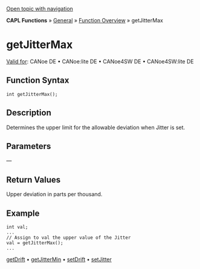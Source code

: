 [Open topic with navigation](../../../../../CANoeDEFamily.htm#Topics/CAPLFunctions/Other/Functions/CAPLfunctionGetJitterMax.md)

**CAPL Functions** » [General](../CAPLGeneralStartPage.md) » [Function Overview](../CAPLfunctionsGeneralOverview.md) » getJitterMax

# getJitterMax

[Valid for](../../../Shared/FeatureAvailability.md): CANoe DE • CANoe:lite DE • CANoe4SW DE • CANoe4SW:lite DE

## Function Syntax

```plaintext
int getJitterMax();
```

## Description

Determines the upper limit for the allowable deviation when Jitter is set.

## Parameters

—

## Return Values

Upper deviation in parts per thousand.

## Example

```plaintext
int val;
...
// Assign to val the upper value of the Jitter
val = getJitterMax();
...
```

[getDrift](CAPLfunctionGetDrift.md) • [getJitterMin](CAPLfunctionGetJitterMin.md) • [setDrift](CAPLfunctionSetDrift.md) • [setJitter](CAPLfunctionSetJitter.md)
